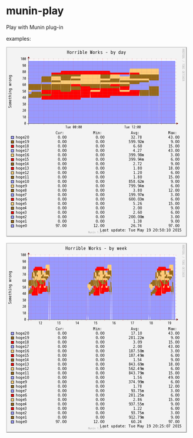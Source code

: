 # munin-play

Play with Munin plug-in

examples:

![mario.day.png](mario-day.png)

![mario.week.png](mario-week.png)


